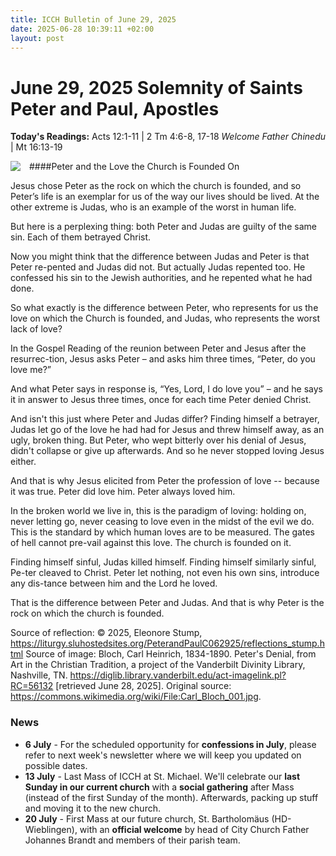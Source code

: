 ```yaml
---
title: ICCH Bulletin of June 29, 2025
date: 2025-06-28 10:39:11 +02:00
layout: post
---
```


# June 29, 2025 Solemnity of Saints Peter and Paul, Apostles 
<span style="float: right"><em>Welcome Father Chinedu</em></span>
**Today's Readings:** Acts 12:1-11 | 2 Tm 4:6-8, 17-18 | Mt 16:13-19


<img style="float: left; margin-right: 1em;" src="https://diglib.library.vanderbilt.edu/cdri/jpeg/denial-2l48x.jpg">

####Peter and the Love the Church is Founded On

Jesus chose Peter as the rock on which the church is founded, and so Peter’s life is an exemplar for us of the way our lives should be lived. At the other extreme is Judas, who is an example of the worst in human life.

But here is a perplexing thing: both Peter and Judas are guilty of the same sin. Each of them betrayed Christ.

Now you might think that the difference between Judas and Peter is that Peter re-pented and Judas did not. But actually Judas repented too. He confessed his sin to the Jewish authorities, and he repented what he had done.

So what exactly is the difference between Peter, who represents for us the love on which the Church is founded, and Judas, who represents the worst lack of love?

In the Gospel Reading of the reunion between Peter and Jesus after the resurrec-tion, Jesus asks Peter – and asks him three times, “Peter, do you love me?”

And what Peter says in response is, “Yes, Lord, I do love you” – and he says it in answer to Jesus three times, once for each time Peter denied Christ.

And isn't this just where Peter and Judas differ? Finding himself a betrayer, Judas let go of the love he had had for Jesus and threw himself away, as an ugly, broken thing. But Peter, who wept bitterly over his denial of Jesus, didn't collapse or give up afterwards. And so he never stopped loving Jesus either.

And that is why Jesus elicited from Peter the profession of love -- because it was true. Peter did love him. Peter always loved him.

In the broken world we live in, this is the paradigm of loving: holding on, never letting go, never ceasing to love even in the midst of the evil we do. This is the standard by which human loves are to be measured. The gates of hell cannot pre-vail against this love. The church is founded on it.

Finding himself sinful, Judas killed himself. Finding himself similarly sinful, Pe-ter cleaved to Christ. Peter let nothing, not even his own sins, introduce any dis-tance between him and the Lord he loved.

That is the difference between Peter and Judas. And that is why Peter is the rock on which the church is founded. 

Source of reflection: © 2025, Eleonore Stump, https://liturgy.sluhostedsites.org/PeterandPaulC062925/reflections_stump.html
Source of image: Bloch, Carl Heinrich, 1834-1890. Peter's Denial, from Art in the Christian Tradition, a project of the Vanderbilt Divinity Library, Nashville, TN. https://diglib.library.vanderbilt.edu/act-imagelink.pl?RC=56132 [retrieved June 28, 2025]. Original source: https://commons.wikimedia.org/wiki/File:Carl_Bloch_001.jpg.

### News 

* **6 July** - For the scheduled opportunity for **confessions in July**, please refer to next week's newsletter where we will keep you updated on possible dates.
* **13 July** - Last Mass of ICCH at St. Michael. We'll celebrate our **last Sunday in our current church** with a **social gathering** after Mass (instead of the first Sunday of the month). Afterwards, packing up stuff and moving it to the new church.
* **20 July** - First Mass at our future church, St. Bartholomäus (HD-Wieblingen), with an **official welcome** by head of City Church Father Johannes Brandt and members of their parish team.
